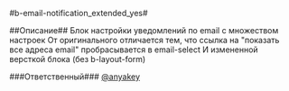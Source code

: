 #b-email-notification_extended_yes#

##Описание##
Блок настройки уведомлений по email с множеством настроек
От оригинального отличается тем, что ссылка на "показать все адреса email" пробрасывается в email-select
И измененной версткой блока (без b-layout-form)

###Ответственный###
[@anyakey](https://staff.yandex-team.ru/anyakey)


